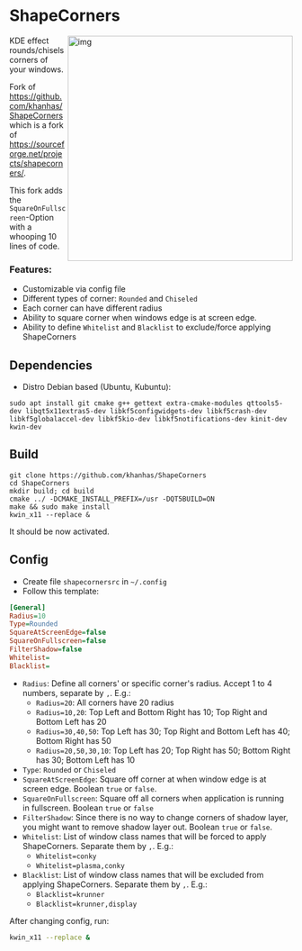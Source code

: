 
# ShapeCorners
<img src="https://i.imgur.com/H9nuCv8.png" alt="img" align="right" width="400px">
KDE effect rounds/chisels corners of your windows.

Fork of https://github.com/khanhas/ShapeCorners which is a fork of https://sourceforge.net/projects/shapecorners/.

This fork adds the `SquareOnFullscreen`-Option with a whooping 10 lines of code.

### Features:
- Customizable via config file
- Different types of corner: `Rounded` and `Chiseled`
- Each corner can have different radius
- Ability to square corner when windows edge is at screen edge.
- Ability to define `Whitelist` and `Blacklist` to exclude/force applying ShapeCorners

## Dependencies
- Distro Debian based (Ubuntu, Kubuntu):
```
sudo apt install git cmake g++ gettext extra-cmake-modules qttools5-dev libqt5x11extras5-dev libkf5configwidgets-dev libkf5crash-dev libkf5globalaccel-dev libkf5kio-dev libkf5notifications-dev kinit-dev kwin-dev 
```

## Build
```
git clone https://github.com/khanhas/ShapeCorners
cd ShapeCorners
mkdir build; cd build
cmake ../ -DCMAKE_INSTALL_PREFIX=/usr -DQT5BUILD=ON
make && sudo make install
kwin_x11 --replace &
```

It should be now activated.

## Config
- Create file `shapecornersrc` in `~/.config`
- Follow this template:
```ini
[General]
Radius=10
Type=Rounded
SquareAtScreenEdge=false
SquareOnFullscreen=false
FilterShadow=false
Whitelist=
Blacklist=
```

- `Radius`: Define all corners' or specific corner's radius. Accept 1 to 4 numbers, separate by `,`. E.g.:
    - `Radius=20`: All corners have 20 radius
    - `Radius=10,20`: Top Left and Bottom Right has 10; Top Right and Bottom Left has 20
    - `Radius=30,40,50`: Top Left has 30; Top Right and Bottom Left has 40; Bottom Right has 50
    - `Radius=20,50,30,10`: Top Left has 20; Top Right has 50; Bottom Right has 30; Bottom Left has 10
- `Type`: `Rounded` or `Chiseled`
- `SquareAtScreenEdge`: Square off corner at when window edge is at screen edge. Boolean `true` or `false`.
- `SquareOnFullscreen`: Square off all corners when application is running in fullscreen. Boolean `true` or `false`
- `FilterShadow`: Since there is no way to change corners of shadow layer, you might want to remove shadow layer out. Boolean `true` or `false`.
- `Whitelist`: List of window class names that will be forced to apply ShapeCorners. Separate them by `,`. E.g.:
    - `Whitelist=conky`
    - `Whitelist=plasma,conky`
- `Blacklist`: List of window class names that will be excluded from applying ShapeCorners. Separate them by `,`. E.g.:
    - `Blacklist=krunner`
    - `Blacklist=krunner,display`

After changing config, run:
```bash
kwin_x11 --replace &
```